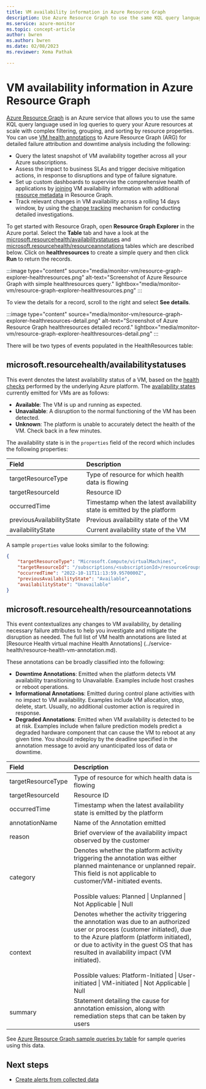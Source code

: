 ```yaml
---
title: VM availability information in Azure Resource Graph
description: Use Azure Resource Graph to use the same KQL query language used in log queries to query your Azure resources at scale with complex filtering, grouping, and sorting by resource properties.
ms.service: azure-monitor
ms.topic: concept-article
author: bwren
ms.author: bwren
ms.date: 02/08/2023
ms.reviewer: Xema Pathak

---
```


# VM availability information in Azure Resource Graph
[Azure Resource Graph](/azure/governance/resource-graph/overview) is an Azure service that allows you to use the same KQL query language used in log queries to query your Azure resources at scale with complex filtering, grouping, and sorting by resource properties. You can use [VM health annotations](/azure/service-health/resource-health-vm-annotation) to Azure Resource Graph (ARG) for detailed failure attribution and downtime analysis including the following:

- Query the latest snapshot of VM availability together across all your Azure subscriptions. 
- Assess the impact to business SLAs and trigger decisive mitigation actions, in response to disruptions and type of failure signature.
- Set up custom dashboards to supervise the comprehensive health of applications by [joining](/azure/governance/resource-graph/concepts/work-with-data) VM availability information with additional [resource metadata](/azure/governance/resource-graph/samples/samples-by-table?tabs=azure-cli) in Resource Graph.
- Track relevant changes in VM availability across a rolling 14 days window,  by using the [change tracking](/azure/governance/resource-graph/how-to/get-resource-changes) mechanism for conducting detailed investigations.

To get started with Resource Graph, open **Resource Graph Explorer** in the Azure portal. Select the **Table** tab and have a look at the [microsoft.resourcehealth/availabilitystatuses](#microsoftresourcehealthavailabilitystatuses) and [microsoft.resourcehealth/resourceannotations](#microsoftresourcehealthresourceannotations) tables which are described below. Click on **healthresources** to create a simple query and then click **Run** to return the records.

:::image type="content" source="media/monitor-vm/resource-graph-explorer-healthresources.png" alt-text="Screenshot of Azure Resource Graph with simple healthresources query." lightbox="media/monitor-vm/resource-graph-explorer-healthresources.png" :::

To view the details for a record, scroll to the right and select **See details**.

:::image type="content" source="media/monitor-vm/resource-graph-explorer-healthresources-detail.png" alt-text="Screenshot of Azure Resource Graph healthresources detailed record." lightbox="media/monitor-vm/resource-graph-explorer-healthresources-detail.png" :::

There will be two  types of events populated in the HealthResources table:

## microsoft.resourcehealth/availabilitystatuses
This event denotes the latest availability status of a VM, based on the [health checks](/azure/service-health/resource-health-checks-resource-types#microsoftcomputevirtualmachines) performed by the underlying Azure platform. The [availability states](/azure/service-health/resource-health-overview#health-status) currently emitted for VMs are as follows:

- **Available**: The VM is up and running as expected.
- **Unavailable**: A disruption to the normal functioning of the VM has been detected.
- **Unknown**: The platform is unable to accurately detect the health of the VM. Check back in a few minutes.

The availability state is in the `properties` field of the record which includes the following properties:

| Field | Description |
|:---|:---|
| targetResourceType | Type of resource for which health data is flowing |
| targetResourceId | Resource ID |
| occurredTime | Timestamp when the latest availability state is emitted by the platform |
| previousAvailabilityState | Previous availability state of the VM |
| availabilityState | Current availability state of the VM |

A sample `properties` value looks similar to the following:

```json
{
    "targetResourceType": "Microsoft.Compute/virtualMachines",
    "targetResourceId": "/subscriptions/<subscriptionId>/resourceGroups/<ResourceGroupName>/providers/Microsoft.Compute/virtualMachines/<VMName>",
    "occurredTime": "2022-10-11T11:13:59.9570000Z",
    "previousAvailabilityState": "Available",
    "availabilityState": "Unavailable"
}
```

## microsoft.resourcehealth/resourceannotations
This event contextualizes any changes to VM availability, by detailing necessary failure attributes to help you investigate and mitigate the disruption as needed. The full list of VM health annotations are listed at [Resource Health virtual machine Health Annotations] (../service-health/resource-health-vm-annotation.md).

These annotations can be broadly classified into the following:

- **Downtime Annotations**: Emitted when the platform detects VM availability transitioning to Unavailable. Examples include host crashes or reboot operations.
- **Informational Annotations**: Emitted during control plane activities with no impact to VM availability. Examples include VM allocation, stop, delete, start. Usually, no additional customer action is required in response.
- **Degraded Annotations**: Emitted when VM availability is detected to be at risk. Examples include when failure prediction models predict a degraded hardware component that can cause the VM to reboot at any given time. You should redeploy by the deadline specified in the annotation message to avoid any unanticipated loss of data or downtime.

| Field | Description |
|:---|:---|
| targetResourceType | Type of resource for which health data is flowing |
| targetResourceId | Resource ID |
| occurredTime | Timestamp when the latest availability state is emitted by the platform |
| annotationName | Name of the Annotation emitted |
| reason | Brief overview of the availability impact observed by the customer |
| category | Denotes whether the platform activity triggering the annotation was either planned maintenance or unplanned repair. This field is not applicable to customer/VM-initiated events.<br><br>Possible values: Planned \| Unplanned \| Not Applicable \| Null |
| context | Denotes whether the activity triggering the annotation was due to an authorized user or process (customer initiated), due to the Azure platform (platform initiated), or due to activity in the guest OS that has resulted in availability impact (VM initiated).<br><br>Possible values: Platform-Initiated \| User-initiated \| VM-initiated \| Not Applicable \| Null |
| summary | Statement detailing the cause for annotation emission, along with remediation steps that can be taken by users |

See [Azure Resource Graph sample queries by table](/azure/governance/resource-graph/samples/samples-by-table?tabs=azure-cli#healthresources) for sample queries using this data.

## Next steps

* [Create alerts from collected data](/azure/azure-monitor/vm/monitor-virtual-machine-alerts)

